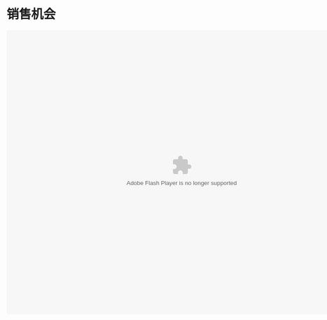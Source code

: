 # 销售机会

<embed src="http://resource.3cwdb.com/kailong-donghua/C300003201109190230.swf" width="800" height="650"  pluginspage="http://www.macromedia.com/go/getflashplayer" 
type="application/x-shockwave-flash" ></embed>

